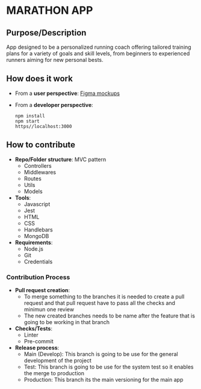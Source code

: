 
# MARATHON APP

## Purpose/Description
App designed to be a personalized running coach offering tailored training plans for a variety of goals and skill levels, from beginners to experienced runners aiming for new personal bests. 

## How does it work

- From a **user perspective**: [Figma mockups](https://www.figma.com/file/rs4EtbKcbPdxSGwxnGQhmw/Buy-Insurance-(Community)-(Community)?type=design&node-id=107-557&mode=design&t=Hae9hdYGQbWAMJig-0)

- From a **developer perspective**:
  
      npm install
      npm start
      https//localhost:3000
    

## How to contribute

- **Repo/Folder structure**: MVC pattern 
    - Controllers
    - Middlewares
    - Routes
    - Utils
    - Models
- **Tools**:
    - Javascript
    - Jest
    - HTML
    - CSS
    - Handlebars
    - MongoDB
- **Requirements**:
    - Node.js
    - Git
    - Credentials


### Contribution Process
- **Pull request creation**:
    - To merge something to the branches it is needed to create a pull request and that pull request have to pass all the checks and minimun one review
    - The new created branches needs to be name after the feature that is going to be working in that branch
- **Checks/Tests**: 
    - Linter
    - Pre-commit
- **Release process**:
    - Main (Develop): This branch is going to be use for the general development of the project
    - Test: This branch is going to be use for the system test so it enables the merge to production
    - Production: This branch its the main versioning for the main app
